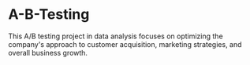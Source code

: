 # A-B-Testing
This A/B testing project in data analysis focuses on optimizing the company's approach to customer acquisition, marketing strategies, and overall business growth. 
